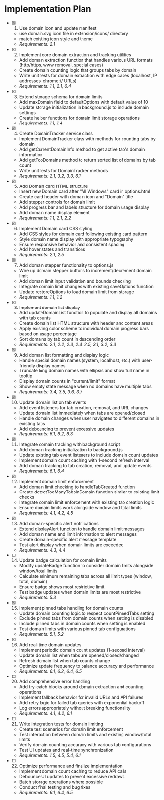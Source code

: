# Implementation Plan

-   [x] 1. Use domain icon and update manifest

    -   use domain.svg icon file in extension/icons/ directory
    -   match existing icon style and theme
    -   _Requirements: 2.1_

-   [x] 2. Implement core domain extraction and tracking utilities

    -   Add domain extraction function that handles various URL formats (http/https, www removal, special cases)
    -   Create domain counting logic that groups tabs by domain
    -   Write unit tests for domain extraction with edge cases (localhost, IP addresses, chrome:// URLs)
    -   _Requirements: 1.1, 2.1, 6.4_

-   [x] 3. Extend storage schema for domain limits

    -   Add maxDomain field to defaultOptions with default value of 10
    -   Update storage initialization in background.js to include domain settings
    -   Create helper functions for domain limit storage operations
    -   _Requirements: 1.1, 1.4_

-   [x] 4. Create DomainTracker service class

    -   Implement DomainTracker class with methods for counting tabs by domain
    -   Add getCurrentDomainInfo method to get active tab's domain information
    -   Add getTopDomains method to return sorted list of domains by tab count
    -   Write unit tests for DomainTracker methods
    -   _Requirements: 2.1, 3.2, 3.3, 6.1_

-   [x] 5. Add Domain card HTML structure

    -   Insert new Domain card after "All Windows" card in options.html
    -   Create card header with domain icon and "Domain" title
    -   Add stepper controls for domain limit
    -   Add progress bar and labels structure for domain usage display
    -   Add domain name display element
    -   _Requirements: 1.1, 2.1, 2.2_

-   [x] 6. Implement Domain card CSS styling

    -   Add CSS styles for domain card following existing card pattern
    -   Style domain name display with appropriate typography
    -   Ensure responsive behavior and consistent spacing
    -   Add hover states and transitions
    -   _Requirements: 2.1, 2.5_

-   [x] 7. Add domain stepper functionality to options.js

    -   Wire up domain stepper buttons to increment/decrement domain limit
    -   Add domain limit input validation and bounds checking
    -   Integrate domain limit changes with existing saveOptions function
    -   Update restoreOptions to load domain limit from storage
    -   _Requirements: 1.1, 1.2_

-   [x] 8. Implement domain list display

    -   Add updateDomainList function to populate and display all domains with tab counts
    -   Create domain list HTML structure with header and content areas
    -   Apply existing color scheme to individual domain progress bars based on usage percentage
    -   Sort domains by tab count in descending order
    -   _Requirements: 2.1, 2.2, 2.3, 2.4, 2.5, 3.1, 3.2, 3.3_

-   [x] 9. Add domain list formatting and display logic

    -   Handle special domain names (system, localhost, etc.) with user-friendly display names
    -   Truncate long domain names with ellipsis and show full name in tooltip
    -   Display domain counts in "current/limit" format
    -   Show empty state message when no domains have multiple tabs
    -   _Requirements: 3.4, 3.5, 3.6, 3.7_

-   [x] 10. Update domain list on tab events

    -   Add event listeners for tab creation, removal, and URL changes
    -   Update domain list immediately when tabs are opened/closed
    -   Handle domain changes when user navigates to different domains in existing tabs
    -   Add debouncing to prevent excessive updates
    -   _Requirements: 6.1, 6.2, 6.3_

-   [x] 11. Integrate domain tracking with background script

    -   Add domain tracking initialization to background.js
    -   Update existing tab event listeners to include domain count updates
    -   Implement domain count caching with 1-second refresh interval
    -   Add domain tracking to tab creation, removal, and update events
    -   _Requirements: 6.1, 6.4_

-   [x] 12. Implement domain limit enforcement

    -   Add domain limit checking to handleTabCreated function
    -   Create detectTooManyTabsInDomain function similar to existing limit checks
    -   Integrate domain limit enforcement with existing tab creation logic
    -   Ensure domain limits work alongside window and total limits
    -   _Requirements: 4.1, 4.2, 4.5_

-   [x] 13. Add domain-specific alert notifications

    -   Extend displayAlert function to handle domain limit messages
    -   Add domain name and limit information to alert messages
    -   Create domain-specific alert message template
    -   Test alert display when domain limits are exceeded
    -   _Requirements: 4.3, 4.4_

-   [ ] 14. Update badge calculation for domain limits

    -   Modify updateBadge function to consider domain limits alongside window/total limits
    -   Calculate minimum remaining tabs across all limit types (window, total, domain)
    -   Ensure badge shows most restrictive limit
    -   Test badge updates when domain limits are most restrictive
    -   _Requirements: 5.3_

-   [x] 15. Implement pinned tabs handling for domain counts

    -   Update domain counting logic to respect countPinnedTabs setting
    -   Exclude pinned tabs from domain counts when setting is disabled
    -   Include pinned tabs in domain counts when setting is enabled
    -   Test domain limits with various pinned tab configurations
    -   _Requirements: 5.1, 5.2_

-   [x] 16. Add real-time domain updates

    -   Implement periodic domain count updates (1-second interval)
    -   Update domain list when tabs are opened/closed/changed
    -   Refresh domain list when tab counts change
    -   Optimize update frequency to balance accuracy and performance
    -   _Requirements: 6.1, 6.2, 6.4, 6.5_

-   [ ] 20. Add comprehensive error handling

    -   Add try-catch blocks around domain extraction and counting operations
    -   Implement fallback behavior for invalid URLs and API failures
    -   Add retry logic for failed tab queries with exponential backoff
    -   Log errors appropriately without breaking functionality
    -   _Requirements: 4.1, 4.2, 6.1_

-   [ ] 21. Write integration tests for domain limiting

    -   Create test scenarios for domain limit enforcement
    -   Test interaction between domain limits and existing window/total limits
    -   Verify domain counting accuracy with various tab configurations
    -   Test UI updates and real-time synchronization
    -   _Requirements: 1.5, 4.5, 5.4, 6.1_

-   [ ] 22. Optimize performance and finalize implementation
    -   Implement domain count caching to reduce API calls
    -   Debounce UI updates to prevent excessive redraws
    -   Batch storage operations where possible
    -   Conduct final testing and bug fixes
    -   _Requirements: 6.1, 6.4, 6.5_
